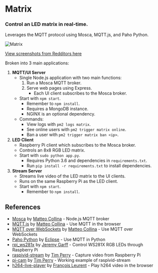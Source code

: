 # Matrix
### Control an LED matrix in real-time.

Leverages the MQTT protocol using Mosca, MQTT.js, and Paho Python.

![Matrix](https://i.imgur.com/xKW0vTJ.png)

[View screenshots from Redditors here](https://imgur.com/a/hmzj8Ev)

Broken into 3 main applications:

1. **MQTT/UI Server**
    * Single Node.js application with two main functions:
        1. Run a Mosca MQTT broker.
        2. Serve web pages using Express.
            * Each UI client subscribes to the Mosca broker.
    * Start with ```npm start```.
        * Remember to ```npm install```.
        * Requires a MongoDB instance.
        * NGINX is an optional dependency.
    * Commands:
        * View logs with ```pm2 logs matrix```.
        * See online users with ```pm2 trigger matrix online```.
        * Ban a user with ```pm2 trigger matrix ban <ip>```.
2. **LED Client**
    * Raspberry Pi client which subscribes to the Mosca broker.
    * Controls an 8x8 RGB LED matrix.
    * Start with ```sudo python app.py```.
        * Requires Python 3.6 and dependencies in ```requirements.txt```.
        * Run ```pip install -r requirements.txt``` to install dependencies.
3. **Stream Server**
    * Streams live video of the LED matrix to the UI clients.
    * Runs on the same Raspberry Pi as the LED client.
    * Start with ```npm start```.
        * Remember to ```npm install```.

## References
* [Mosca](https://www.npmjs.com/package/mosca) by [Matteo Collina](https://github.com/mcollina) - Node.js MQTT broker
* [MQTT.js](https://www.npmjs.com/package/mqtt) by [Matteo Collina](https://github.com/mcollina) - Use MQTT in the browser
* [MQTT over WebSockets](https://github.com/mcollina/mosca/wiki/MQTT-over-Websockets) by [Matteo Collina](https://github.com/mcollina) - Use MQTT over WebSockets
* [Paho Python](https://www.eclipse.org/paho/clients/python/) by [Eclipse](https://www.eclipse.org/) - Use MQTT in Python
* [rpi_ws281x](https://github.com/jgarff/rpi_ws281x) by [Jeremy Garff](https://github.com/jgarff) - Control WS281X RGB LEDs through Raspberry Pi
* [raspivid-stream](https://www.npmjs.com/package/raspivid-stream) by [Tim Perry](https://github.com/pimterry) - Capture video from Raspberry Pi
* [pi-cam](https://github.com/pimterry/pi-cam) by [Tim Perry](https://github.com/pimterry) - Working example of raspivid-stream
* [h264-live-player](https://github.com/131/h264-live-player) by [François Leurent](https://github.com/131) - Play h264 video in the browser
